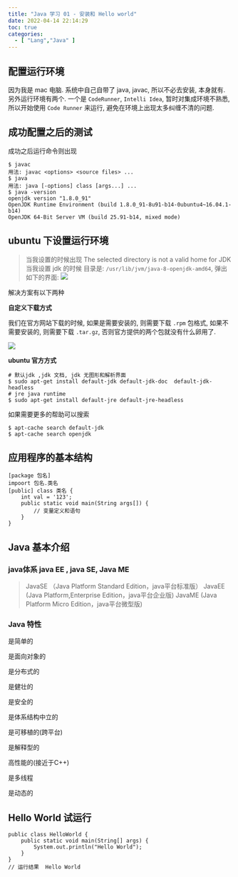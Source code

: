 ```yaml
---
title: "Java 学习 01 - 安装和 Hello world"
date: 2022-04-14 22:14:29
toc: true
categories:
  - [ "Lang","Java" ]
---
```


## 配置运行环境

因为我是 mac 电脑. 系统中自己自带了 java, javac, 所以不必去安装, 本身就有. 另外运行环境有两个.
一个是 `CodeRunner`, `Intelli Idea`, 暂时对集成环境不熟悉, 所以开始使用 `Code Runner` 来运行, 避免在环境上出现太多纠缠不清的问题.

## 成功配置之后的测试

成功之后运行命令则出现

```
$ javac
用法: javac <options> <source files> ...
$ java
用法: java [-options] class [args...] ...
$ java -version
openjdk version "1.8.0_91"
OpenJDK Runtime Environment (build 1.8.0_91-8u91-b14-0ubuntu4~16.04.1-b14)
OpenJDK 64-Bit Server VM (build 25.91-b14, mixed mode)
```

## ubuntu 下设置运行环境

> 当我设置的时候出现 The selected directory is not a valid home for JDK
> 当我设置 jdk 的时候 目录是:  `/usr/lib/jvm/java-8-openjdk-amd64`, 弹出如下的界面:
> ![](https://file.wulicode.com/yuque/202208/04/15/3655Fd1ggnph.jpg?x-oss-process=image/resize,h_154)

解决方案有以下两种

**自定义下载方式**

我们在官方网站下载的时候, 如果是需要安装的, 则需要下载 `.rpm` 包格式, 如果不需要安装的, 则需要下载 `.tar.gz`,
否则官方提供的两个包就没有什么卵用了.

![](https://file.wulicode.com/yuque/202208/04/15/3655J73a2BCb.jpg?x-oss-process=image/resize,h_308)

**ubuntu 官方方式**

```
# 默认jdk ,jdk 文档, jdk 无图形和解析界面
$ sudo apt-get install default-jdk default-jdk-doc  default-jdk-headless
# jre java runtime
$ sudo apt-get install default-jre default-jre-headless
```

如果需要更多的帮助可以搜索

```
$ apt-cache search default-jdk
$ apt-cache search openjdk
```

## 应用程序的基本结构

```
[package 包名] 
impoort 包名.类名 
[public] class 类名 { 
    int val = '123'; 
    public static void main(String args[]) {
        // 变量定义和语句 
    } 
}
```

## Java 基本介绍

### java体系 java EE , java SE, Java ME

> JavaSE （Java Platform Standard Edition，java平台标准版）
> JavaEE (Java Platform,Enterprise Edition，java平台企业版)
> JavaME (Java Platform Micro Edition，java平台微型版)

### Java 特性

是简单的

是面向对象的

是分布式的

是健壮的

是安全的

是体系结构中立的

是可移植的(跨平台)

是解释型的

高性能的(接近于C++)

是多线程

是动态的

## Hello World 试运行

```
public class HelloWorld {
    public static void main(String[] args) {
        System.out.println("Hello World");
    }
}
// 运行结果  Hello World
```

